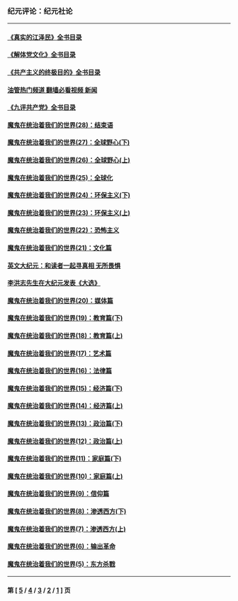 ### 纪元评论：纪元社论
---
#### [《真实的江泽民》全书目录](../../pages/nsc422/n13721399.md?07210330) 
#### [《解体党文化》全书目录](../../pages/nsc422/n13721157.md?07210330) 
#### [《共产主义的终极目的》全书目录](../../pages/nsc422/n13721048.md?07210330) 
#### [油管热门频道 翻墙必看视频 新闻](ok?07210330)
#### [《九评共产党》全书目录](../../pages/nsc422/n13708085.md?07210330) 
#### [魔鬼在统治着我们的世界(28)：结束语](../../pages/nsc422/n10936246.md?07210330) 
#### [魔鬼在统治着我们的世界(27)：全球野心(下)](../../pages/nsc422/n10928319.md?07210330) 
#### [魔鬼在统治着我们的世界(26)：全球野心(上)](../../pages/nsc422/n10900318.md?07210330) 
#### [魔鬼在统治着我们的世界(25)：全球化](../../pages/nsc422/n10788205.md?07210330) 
#### [魔鬼在统治着我们的世界(24)：环保主义(下)](../../pages/nsc422/n10695307.md?07210330) 
#### [魔鬼在统治着我们的世界(23)：环保主义(上)](../../pages/nsc422/n10688613.md?07210330) 
#### [魔鬼在统治着我们的世界(22)：恐怖主义](../../pages/nsc422/n10614727.md?07210330) 
#### [魔鬼在统治着我们的世界(21)：文化篇](../../pages/nsc422/n10597706.md?07210330) 
#### [英文大纪元：和读者一起寻真相 无所畏惧](../../pages/nsc422/n12542027.md?07210330) 
#### [李洪志先生在大纪元发表《大选》](../../pages/nsc422/n12534746.md?07210330) 
#### [魔鬼在统治着我们的世界(20)：媒体篇](../../pages/nsc422/n10586579.md?07210330) 
#### [魔鬼在统治着我们的世界(19)：教育篇(下)](../../pages/nsc422/n10564808.md?07210330) 
#### [魔鬼在统治着我们的世界(18)：教育篇(上)](../../pages/nsc422/n10526970.md?07210330) 
#### [魔鬼在统治着我们的世界(17)：艺术篇](../../pages/nsc422/n10499093.md?07210330) 
#### [魔鬼在统治着我们的世界(16)：法律篇](../../pages/nsc422/n10485969.md?07210330) 
#### [魔鬼在统治着我们的世界(15)：经济篇(下)](../../pages/nsc422/n10469975.md?07210330) 
#### [魔鬼在统治着我们的世界(14)：经济篇(上)](../../pages/nsc422/n10457370.md?07210330) 
#### [魔鬼在统治着我们的世界(13)：政治篇(下)](../../pages/nsc422/n10448270.md?07210330) 
#### [魔鬼在统治着我们的世界(12)：政治篇(上)](../../pages/nsc422/n10444576.md?07210330) 
#### [魔鬼在统治着我们的世界(11)：家庭篇(下)](../../pages/nsc422/n10440961.md?07210330) 
#### [魔鬼在统治着我们的世界(10)：家庭篇(上)](../../pages/nsc422/n10435448.md?07210330) 
#### [魔鬼在统治着我们的世界(9)：信仰篇](../../pages/nsc422/n10432159.md?07210330) 
#### [魔鬼在统治着我们的世界(8)：渗透西方(下)](../../pages/nsc422/n10429603.md?07210330) 
#### [魔鬼在统治着我们的世界(7)：渗透西方(上)](../../pages/nsc422/n10426013.md?07210330) 
#### [魔鬼在统治着我们的世界(6)：输出革命](../../pages/nsc422/n10421536.md?07210330) 
#### [魔鬼在统治着我们的世界(5)：东方杀戮](../../pages/nsc422/n10417707.md?07210330) 

---
#### 第 [ [5](./5.md?07210330) / [4](./4.md?07210330) / [3](./3.md?07210330) / [2](./2.md?07210330) / [1](./1.md?07210330) ] 页
